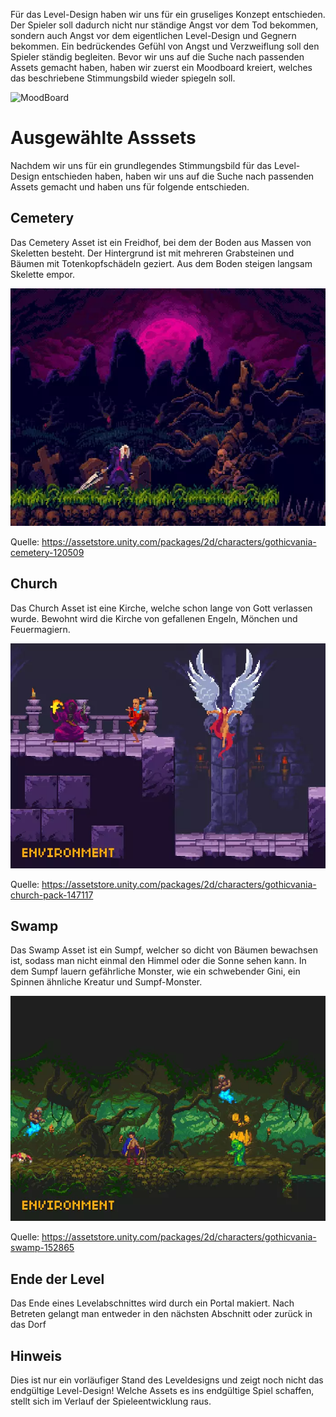 Für das Level-Design haben wir uns für ein gruseliges Konzept entschieden. Der Spieler soll dadurch nicht nur ständige Angst vor dem Tod bekommen, sondern auch Angst vor dem eigentlichen Level-Design und Gegnern bekommen. Ein bedrückendes Gefühl von Angst und Verzweiflung soll den Spieler ständig begleiten. Bevor wir uns auf die Suche nach passenden Assets gemacht haben, haben wir zuerst ein Moodboard kreiert, welches das beschriebene Stimmungsbild wieder spiegeln soll.

![MoodBoard](uploads/dbd620f05c2cb39caf1639e88e597c70/MoodBoard.png)

# Ausgewählte Asssets
Nachdem wir uns für ein grundlegendes Stimmungsbild für das Level-Design entschieden haben, haben wir uns auf die Suche nach passenden Assets gemacht und haben uns für folgende entschieden.  

## Cemetery
Das Cemetery Asset ist ein Freidhof, bei dem der Boden aus Massen von Skeletten besteht. Der Hintergrund ist mit mehreren Grabsteinen und Bäumen mit Totenkopfschädeln geziert. Aus dem Boden steigen langsam Skelette empor. 

![grafik](uploads/a339269b6864ae81662f2b4b89ce1a6f/grafik.png)

Quelle: https://assetstore.unity.com/packages/2d/characters/gothicvania-cemetery-120509

## Church
Das Church Asset ist eine Kirche, welche schon lange von Gott verlassen wurde. Bewohnt wird die Kirche von gefallenen Engeln, Mönchen und Feuermagiern.

![grafik](uploads/5068312845a09d0d25ceb5238a606d9d/grafik.png)

Quelle: https://assetstore.unity.com/packages/2d/characters/gothicvania-church-pack-147117

## Swamp
Das Swamp Asset ist ein Sumpf, welcher so dicht von Bäumen bewachsen ist, sodass man nicht einmal den Himmel oder die Sonne sehen kann. In dem Sumpf lauern gefährliche Monster, wie ein schwebender Gini, ein Spinnen ähnliche Kreatur und Sumpf-Monster.

![grafik](uploads/89b2d8f3d7d7d4ef50b16e352d72e412/grafik.png)

Quelle: https://assetstore.unity.com/packages/2d/characters/gothicvania-swamp-152865


## Ende der Level

Das Ende eines Levelabschnittes wird durch ein Portal makiert. Nach Betreten gelangt man entweder in den nächsten Abschnitt oder zurück in das Dorf

## Hinweis
Dies ist nur ein vorläufiger Stand des Leveldesigns und zeigt noch nicht das endgültige Level-Design! Welche Assets es ins endgültige Spiel schaffen, stellt sich im Verlauf der Spieleentwicklung raus.